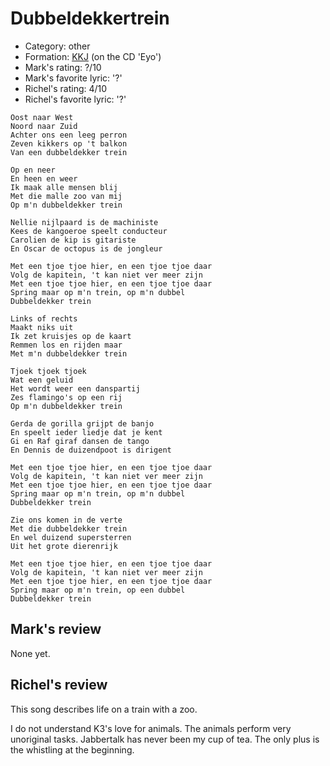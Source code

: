 # Dubbeldekkertrein

 * Category: other
 * Formation: [KKJ](Kkj.md) (on the CD 'Eyo')
 * Mark's rating: ?/10
 * Mark's favorite lyric: '?'
 * Richel's rating: 4/10
 * Richel's favorite lyric: '?'

```
Oost naar West
Noord naar Zuid
Achter ons een leeg perron
Zeven kikkers op 't balkon
Van een dubbeldekker trein

Op en neer
En heen en weer
Ik maak alle mensen blij
Met die malle zoo van mij
Op m'n dubbeldekker trein

Nellie nijlpaard is de machiniste
Kees de kangoeroe speelt conducteur
Carolien de kip is gitariste
En Oscar de octopus is de jongleur

Met een tjoe tjoe hier, en een tjoe tjoe daar
Volg de kapitein, 't kan niet ver meer zijn
Met een tjoe tjoe hier, en een tjoe tjoe daar
Spring maar op m'n trein, op m'n dubbel
Dubbeldekker trein

Links of rechts
Maakt niks uit
Ik zet kruisjes op de kaart
Remmen los en rijden maar
Met m'n dubbeldekker trein

Tjoek tjoek tjoek
Wat een geluid
Het wordt weer een danspartij
Zes flamingo's op een rij
Op m'n dubbeldekker trein

Gerda de gorilla grijpt de banjo
En speelt ieder liedje dat je kent
Gi en Raf giraf dansen de tango
En Dennis de duizendpoot is dirigent

Met een tjoe tjoe hier, en een tjoe tjoe daar
Volg de kapitein, 't kan niet ver meer zijn
Met een tjoe tjoe hier, en een tjoe tjoe daar
Spring maar op m'n trein, op m'n dubbel
Dubbeldekker trein

Zie ons komen in de verte
Met die dubbeldekker trein
En wel duizend supersterren
Uit het grote dierenrijk

Met een tjoe tjoe hier, en een tjoe tjoe daar
Volg de kapitein, 't kan niet ver meer zijn
Met een tjoe tjoe hier, en een tjoe tjoe daar
Spring maar op m'n trein, op een dubbel
Dubbeldekker trein
```

## Mark's review

None yet.

## Richel's review

This song describes life on a train with a zoo.

I do not understand K3's love for animals. The animals perform very unoriginal tasks.
Jabbertalk has never been my cup of tea. The only plus is the whistling at the beginning.